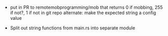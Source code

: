 

* put in PR to remotemobprogramming/mob that returns 0 if mobbing, 255 if not?, 1 if not in git repo
    alternate: make the expected string a config value

* Split out string functions from main.rs into separate module
